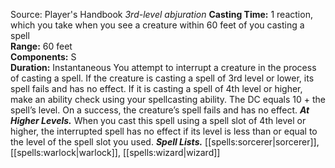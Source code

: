 Source: Player's Handbook
*3rd-level abjuration*
**Casting Time:** 1 reaction, which you take when you see a creature within 60 feet of you casting a spell  
**Range:** 60 feet  
**Components:** S  
**Duration:** Instantaneous
You attempt to interrupt a creature in the process of casting a spell. If the creature is casting a spell of 3rd level or lower, its spell fails and has no effect. If it is casting a spell of 4th level or higher, make an ability check using your spellcasting ability. The DC equals 10 + the spell’s level. On a success, the creature’s spell fails and has no effect.
***At Higher Levels.*** When you cast this spell using a spell slot of 4th level or higher, the interrupted spell has no effect if its level is less than or equal to the level of the spell slot you used.
***Spell Lists.*** [[spells:sorcerer|sorcerer]], [[spells:warlock|warlock]], [[spells:wizard|wizard]]